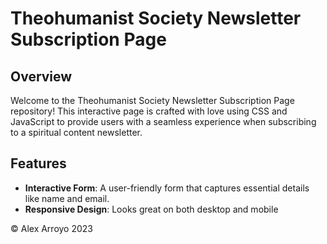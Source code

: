 # Theohumanist Society Newsletter Subscription Page

## Overview

Welcome to the Theohumanist Society Newsletter Subscription Page repository! This interactive page is crafted with love using CSS and JavaScript to provide users with a seamless experience when subscribing to a spiritual content newsletter.

## Features

- **Interactive Form**: A user-friendly form that captures essential details like name and email.
- **Responsive Design**: Looks great on both desktop and mobile

&copy; Alex Arroyo 2023
